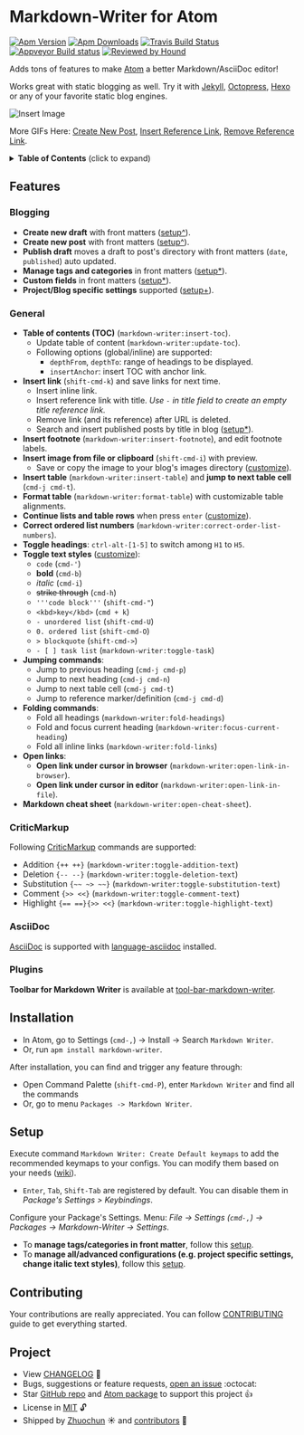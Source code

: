 # Markdown-Writer for Atom

[![Apm Version](https://img.shields.io/apm/v/markdown-writer.svg)](https://atom.io/packages/markdown-writer)
[![Apm Downloads](https://img.shields.io/apm/dm/markdown-writer.svg)](https://atom.io/packages/markdown-writer)
[![Travis Build Status](https://travis-ci.org/zhuochun/md-writer.svg?branch=master)](https://travis-ci.org/zhuochun/md-writer)
[![Appveyor Build status](https://ci.appveyor.com/api/projects/status/fv1unuiac1umt44f?svg=true)](https://ci.appveyor.com/project/zhuochun/md-writer)
[![Reviewed by Hound](https://img.shields.io/badge/Reviewed_by-Hound-8E64B0.svg)](https://houndci.com)

Adds tons of features to make [Atom](https://atom.io/) a better Markdown/AsciiDoc editor!

Works great with static blogging as well. Try it with [Jekyll](http://jekyllrb.com/), [Octopress](http://octopress.org/), [Hexo](http://hexo.io/) or any of your favorite static blog engines.

![Insert Image](http://i.imgur.com/s9ekMns.gif)

More GIFs Here: [Create New Post](http://i.imgur.com/BwntxhB.gif), [Insert Reference Link](http://i.imgur.com/L67TqyF.gif), [Remove Reference Link](http://i.imgur.com/TglzeJV.gif).

<details>
  <summary><strong>Table of Contents</strong> (click to expand)</summary>

<!-- TOC depthFrom:2 -->

- [Features](#features)
  - [Blogging](#blogging)
  - [General](#general)
  - [CriticMarkup](#criticmarkup)
  - [AsciiDoc](#asciidoc)
  - [Plugins](#plugins)
- [Installation](#installation)
- [Setup](#setup)
- [Contributing](#contributing)
- [Project](#project)

<!-- /TOC -->
</details>

## Features

### Blogging

- **Create new draft** with front matters ([setup^][ca8870d7]).
- **Create new post** with front matters ([setup^][ca8870d7]).
- **Publish draft** moves a draft to post's directory with front matters (`date`, `published`) auto updated.
- **Manage tags and categories** in front matters ([setup*][9be76601]).
- **Custom fields** in front matters ([setup*][9be76601]).
- **Project/Blog specific settings** supported ([setup+][1561ed4c]).

[ca8870d7]: https://github.com/zhuochun/md-writer/wiki/Quick-Start "Markdown-Writer Setup Guide"
[9be76601]: https://github.com/zhuochun/md-writer/wiki/Settings-for-Front-Matters "Setup Tags/Categories/Posts"
[1561ed4c]: https://github.com/zhuochun/md-writer/wiki/Settings#project-specific-settings "Project Specific Settings"

### General

- **Table of contents (TOC)** (`markdown-writer:insert-toc`).
  - Update table of content (`markdown-writer:update-toc`).
  - Following options (global/inline) are supported:
    - `depthFrom`, `depthTo`: range of headings to be displayed.
    - `insertAnchor`: insert TOC with anchor link.
- **Insert link** (`shift-cmd-k`) and save links for next time.
  - Insert inline link.
  - Insert reference link with title. _Use `-` in title field to create an empty title reference link._
  - Remove link (and its reference) after URL is deleted.
  - Search and insert published posts by title in blog ([setup*][9be76601]).
- **Insert footnote** (`markdown-writer:insert-footnote`), and edit footnote labels.
- **Insert image from file or clipboard** (`shift-cmd-i`) with preview.
  - Save or copy the image to your blog's images directory ([customize][e6198daa]).
- **Insert table** (`markdown-writer:insert-table`) and **jump to next table cell** (`cmd-j cmd-t`).
- **Format table** (`markdown-writer:format-table`) with customizable table alignments.
- **Continue lists and table rows** when press `enter` ([customize][adaa9527]).
- **Correct ordered list numbers** (`markdown-writer:correct-order-list-numbers`).
- **Toggle headings**: `ctrl-alt-[1-5]` to switch among `H1` to `H5`.
- **Toggle text styles** ([customize][7ddaeaf4]):
  - `code` (`cmd-'`)
  - **bold** (`cmd-b`)
  - _italic_ (`cmd-i`)
  - ~~strike through~~ (`cmd-h`)
  - `'''code block'''` (`shift-cmd-"`)
  - `<kbd>key</kbd>` (`cmd + k`)
  - `- unordered list` (`shift-cmd-U`)
  - `0. ordered list` (`shift-cmd-O`)
  - `> blockquote` (`shift-cmd->`)
  - `- [ ] task list` (`markdown-writer:toggle-task`)
- **Jumping commands**:
  - Jump to previous heading (`cmd-j cmd-p`)
  - Jump to next heading (`cmd-j cmd-n`)
  - Jump to next table cell (`cmd-j cmd-t`)
  - Jump to reference marker/definition (`cmd-j cmd-d`)
- **Folding commands**:
  - Fold all headings (`markdown-writer:fold-headings`)
  - Fold and focus current heading (`markdown-writer:focus-current-heading`)
  - Fold all inline links (`markdown-writer:fold-links`)
- **Open links**:
  - **Open link under cursor in browser** (`markdown-writer:open-link-in-browser`).
  - **Open link under cursor in editor** (`markdown-writer:open-link-in-file`).
- **Markdown cheat sheet** (`markdown-writer:open-cheat-sheet`).

[adaa9527]: https://github.com/zhuochun/md-writer/wiki/Settings#use-different-unordered-list-styles "Customizations"
[e6198daa]: https://github.com/zhuochun/md-writer/wiki/Settings#change-image-directory "Change Image Directory"

### CriticMarkup

Following [CriticMarkup][f99bc01e] commands are supported:

- Addition `{++ ++}` (`markdown-writer:toggle-addition-text`)
- Deletion `{-- --}` (`markdown-writer:toggle-deletion-text`)
- Substitution `{~~ ~> ~~}` (`markdown-writer:toggle-substitution-text`)
- Comment `{>> <<}` (`markdown-writer:toggle-comment-text`)
- Highlight `{== ==}{>> <<}` (`markdown-writer:toggle-highlight-text`)

[f99bc01e]: http://criticmarkup.com/users-guide.php "CriticMarkup"

### AsciiDoc

[AsciiDoc][0e2299b8] is supported with [language-asciidoc][2f0cb1f9] installed.

[0e2299b8]: https://asciidoctor.org/docs/asciidoc-syntax-quick-reference/ "AsciiDoc Quick Reference"
[2f0cb1f9]: https://atom.io/packages/language-asciidoc "AsciiDoc Language Package for Atom"

### Plugins

**Toolbar for Markdown Writer** is available at [tool-bar-markdown-writer][82a2aced].

[82a2aced]: https://atom.io/packages/tool-bar-markdown-writer "Toobar for Markdown Writer"

## Installation

- In Atom, go to Settings (`cmd-,`) -> Install -> Search `Markdown Writer`.
- Or, run `apm install markdown-writer`.

After installation, you can find and trigger any feature through:

- Open Command Palette (`shift-cmd-P`), enter `Markdown Writer` and find all the commands
- Or, go to menu `Packages -> Markdown Writer`.

## Setup

Execute command `Markdown Writer: Create Default keymaps` to add the recommended keymaps to your configs. You can modify them based on your needs ([wiki][31ebd53f]).

- `Enter`, `Tab`, `Shift-Tab` are registered by default. You can disable them in _Package's Settings > Keybindings_.

Configure your Package's Settings. Menu: _File -> Settings (`cmd-,`) -> Packages -> Markdown-Writer -> Settings_.

- To **manage tags/categories in front matter**, follow this [setup][35eb9cc2].
- To **manage all/advanced configurations (e.g. project specific settings, change italic text styles)**, follow this [setup][7ddaeaf4].

[31ebd53f]: https://github.com/zhuochun/md-writer/wiki/Settings-for-Keymaps "Settings for Keymaps"
[3ecd2daa]: https://github.com/atom/settings-view/issues/356 "Viewing a package's settings should activate it"
[35eb9cc2]: https://github.com/zhuochun/md-writer/wiki/Settings-for-Front-Matters "Settings for Front Matters"
[7ddaeaf4]: https://github.com/zhuochun/md-writer/wiki/Settings "Settings"

## Contributing

Your contributions are really appreciated. You can follow [CONTRIBUTING](https://github.com/zhuochun/md-writer/blob/master/CONTRIBUTING.md) guide to get everything started.

## Project

- View [CHANGELOG][e45121fa] :notebook_with_decorative_cover:
- Bugs, suggestions or feature requests, [open an issue][e6ad7ed1] :octocat:
- Star [GitHub repo][e8960946] and [Atom package][91a1b9c2] to support this project :+1:
- License in [MIT][6a9a3773] :unlock:
- Shipped by [Zhuochun][41ae693b] :sunny: and [contributors][f303810e] :clap:

[e45121fa]: https://github.com/zhuochun/md-writer/blob/master/CHANGELOG.md
[e6ad7ed1]: https://github.com/zhuochun/md-writer/issues
[6a9a3773]: https://github.com/zhuochun/md-writer/blob/master/LICENSE.md
[41ae693b]: https://github.com/zhuochun
[f303810e]: https://github.com/zhuochun/md-writer/graphs/contributors
[e8960946]: https://github.com/zhuochun/md-writer
[91a1b9c2]: https://atom.io/packages/markdown-writer
